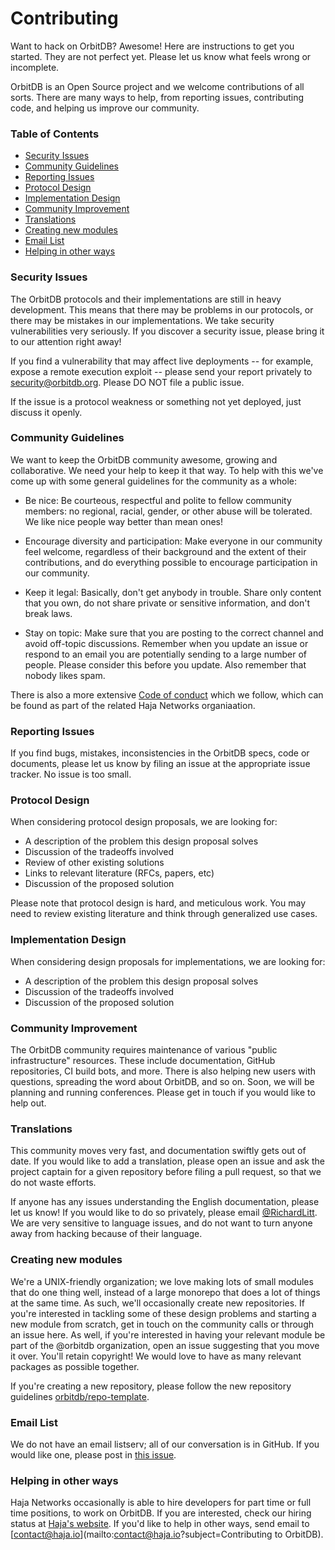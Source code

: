 # Contributing

Want to hack on OrbitDB? Awesome! Here are instructions to get you started.
They are not perfect yet. Please let us know what feels wrong or incomplete.

OrbitDB is an Open Source project and we welcome contributions of all sorts.
There are many ways to help, from reporting issues, contributing code, and
helping us improve our community.

### Table of Contents

<!-- START doctoc generated TOC please keep comment here to allow auto update -->
<!-- DON'T EDIT THIS SECTION, INSTEAD RE-RUN doctoc TO UPDATE -->


- [Security Issues](#security-issues)
- [Community Guidelines](#community-guidelines)
- [Reporting Issues](#reporting-issues)
- [Protocol Design](#protocol-design)
- [Implementation Design](#implementation-design)
- [Community Improvement](#community-improvement)
- [Translations](#translations)
- [Creating new modules](#creating-new-modules)
- [Email List](#email-list)
- [Helping in other ways](#helping-in-other-ways)

<!-- END doctoc generated TOC please keep comment here to allow auto update -->

### Security Issues

The OrbitDB protocols and their implementations are still in heavy development. This means that there may be problems in our protocols, or there may be mistakes in our implementations. We take security vulnerabilities very seriously. If you discover a security issue, please bring it to our attention right away!

If you find a vulnerability that may affect live deployments -- for example, expose a remote execution exploit -- please send your report privately to [security@orbitdb.org](mailto:security@orbitdb.org?subject=Security). Please DO NOT file a public issue.

If the issue is a protocol weakness or something not yet deployed, just discuss it openly.

### Community Guidelines

We want to keep the OrbitDB community awesome, growing and collaborative. We need your help to keep it that way. To help with this we've come up with some general guidelines for the community as a whole:

- Be nice: Be courteous, respectful and polite to fellow community members: no regional, racial, gender, or other abuse will be tolerated. We like nice people way better than mean ones!

- Encourage diversity and participation: Make everyone in our community feel welcome, regardless of their background and the extent of their contributions, and do everything possible to encourage participation in our community.

- Keep it legal: Basically, don't get anybody in trouble. Share only content that you own, do not share private or sensitive information, and don't break laws.

- Stay on topic: Make sure that you are posting to the correct channel and avoid off-topic discussions. Remember when you update an issue or respond to an email you are potentially sending to a large number of people. Please consider this before you update. Also remember that nobody likes spam.

There is also a more extensive [Code of conduct](/code-of-conduct.md) which we follow, which can be found as part of the related Haja Networks organiaation.

### Reporting Issues

If you find bugs, mistakes, inconsistencies in the OrbitDB specs, code or
documents, please let us know by filing an issue at the appropriate issue
tracker. No issue is too small.

### Protocol Design

When considering protocol design proposals, we are looking for:

- A description of the problem this design proposal solves
- Discussion of the tradeoffs involved
- Review of other existing solutions
- Links to relevant literature (RFCs, papers, etc)
- Discussion of the proposed solution

Please note that protocol design is hard, and meticulous work. You may need to review existing literature and think through generalized use cases.

### Implementation Design

When considering design proposals for implementations, we are looking for:

- A description of the problem this design proposal solves
- Discussion of the tradeoffs involved
- Discussion of the proposed solution

### Community Improvement

The OrbitDB community requires maintenance of various "public infrastructure" resources. These include documentation, GitHub repositories, CI build bots, and more. There is also helping new users with questions, spreading the word about OrbitDB, and so on. Soon, we will be planning and running conferences. Please get in touch if you would like to help out.

### Translations

This community moves very fast, and documentation swiftly gets out of date. If you would like to add a translation, please open an issue and ask the project captain for a given repository before filing a pull request, so that we do not waste efforts.

If anyone has any issues understanding the English documentation, please let us know! If you would like to do so privately, please email [@RichardLitt](mailto:richardlitt@orbitdb.org). We are very sensitive to language issues, and do not want to turn anyone away from hacking because of their language.

### Creating new modules

We're a UNIX-friendly organization; we love making lots of small modules that do one thing well, instead of a large monorepo that does a lot of things at the same time. As such, we'll occasionally create new repositories. If you're interested in tackling some of these design problems and starting a new module from scratch, get in touch on the community calls or through an issue here. As well, if you're interested in having your relevant module be part of the @orbitdb organization, open an issue suggesting that you move it over. You'll retain copyright! We would love to have as many relevant packages as possible together.

If you're creating a new repository, please follow the new repository guidelines [orbitdb/repo-template](https://github.com/orbitdb/repo-template).

### Email List

We do not have an email listserv; all of our conversation is in GitHub. If you would like one, please post in [this issue](https://github.com/orbitdb/orbitdb/issues/9).

### Helping in other ways

Haja Networks occasionally is able to hire developers for part time or full time positions, to work on OrbitDB. If you are interested, check our hiring status at [Haja's website](https://haja.io/). If you'd like to help in other ways, send email to [contact@haja.io](mailto:contact@haja.io?subject=Contributing to OrbitDB).
